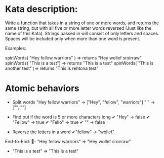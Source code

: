 # Kata description:

Write a function that takes in a string of one or more words, and returns the same string, but with all five or more letter words reversed (Just like the name of this Kata). Strings passed in will consist of only letters and spaces. Spaces will be included only when more than one word is present.

Examples:

spinWords( "Hey fellow warriors" ) => returns "Hey wollef sroirraw" 
spinWords( "This is a test") => returns "This is a test" 
spinWords( "This is another test" )=> returns "This is rehtona test"

# Atomic behaviors
- Split words
"Hey fellow warriors" -> ["Hey", "fellow", "warriors"]
" " -> ["", ""]
- Find out if the word is 5 or more characters long
 ✔ "Hey" -> false
 ✔ "Fellow" -> true
 ✔ "Fello" -> true
 ✔ "" -> false

- Reverse the letters in a word
✔"fellow" -> "wollef"

End-to-End:
🎈- "Hey fellow warriors" => "Hey wollef sroirraw"
- "This is a test" => "This is a test"